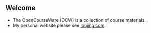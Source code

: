 Welcome
---------
* The OpenCourseWare (OCW) is a collection of course materials.
* My personal website please see [loujing.com](http://www.loujing.com "loujing.com").



